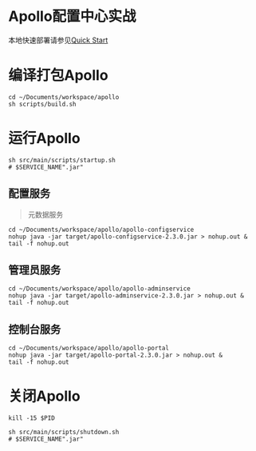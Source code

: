 

Apollo配置中心实战
======

本地快速部署请参见[Quick Start](https://www.apolloconfig.com/#/zh/deployment/quick-start)


# 编译打包Apollo
```shell
cd ~/Documents/workspace/apollo
sh scripts/build.sh
```


# 运行Apollo

```shell
sh src/main/scripts/startup.sh
# $SERVICE_NAME".jar"
```

## 配置服务
> 元数据服务

```shell
cd ~/Documents/workspace/apollo/apollo-configservice
nohup java -jar target/apollo-configservice-2.3.0.jar > nohup.out & 
tail -f nohup.out 
```

## 管理员服务
```shell
cd ~/Documents/workspace/apollo/apollo-adminservice
nohup java -jar target/apollo-adminservice-2.3.0.jar > nohup.out & 
tail -f nohup.out 
```

## 控制台服务
```shell
cd ~/Documents/workspace/apollo/apollo-portal
nohup java -jar target/apollo-portal-2.3.0.jar > nohup.out & 
tail -f nohup.out 
```


# 关闭Apollo
```shell
kill -15 $PID
```

```shell
sh src/main/scripts/shutdown.sh
# $SERVICE_NAME".jar"
```

